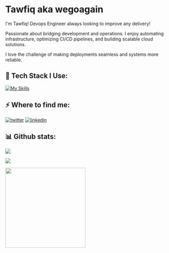 ###
<h1>Tawfiq aka wegoagain</h1>
<p>I'm Tawfiq! Devops Engineer always looking to improve any delivery!</p>

<p>Passionate about bridging development and operations. I enjoy automating infrastructure, optimizing CI/CD pipelines, and building scalable cloud solutions.</p>

<p>I love the challenge of making deployments seamless and systems more reliable.</p>
<h2>🚀 Tech Stack I Use:</h2>

[![My Skills](https://skillicons.dev/icons?i=git,github,bash,linux,aws,terraform,docker,kubernetes,python,vscode,arch,neovim)](https://skillicons.dev)

<h2>⚡️ Where to find me:</h2>
<p><a target="_blank" href="https://x.com/_wegoagain" style="display: inline-block;"><img src="https://img.shields.io/badge/twitter-x?style=for-the-badge&logo=x&logoColor=white&color=%230f1419" alt="twitter" /></a>
<a target="_blank" href="https://www.linkedin.com/in/tawfiq-a-379746198/" style="display: inline-block;"><img src="https://img.shields.io/badge/linkedin-logo?style=for-the-badge&logo=linkedin&logoColor=white&color=%230a77b6" alt="linkedin" /></a></p>
<h2>📊 Github stats:</h2>
<p>
  <img src="https://github-readme-stats.vercel.app/api?username=wegoagain00&theme=vue-dark&show_icons=true&hide_border=false&count_private=true"></a>
</p>
<p>
    <img src="https://github-readme-stats.vercel.app/api/top-langs/?username=wegoagain00&theme=vue-dark&show_icons=true&hide_border=false&layout=compact"></a>
</p>
<img align="center" height="250" src="https://media0.giphy.com/media/v1.Y2lkPTc5MGI3NjExc3NveDB6M3Q2eDcxeHE1eTdvMWUwdng4and1ZXd6eWEydW9mOGhucSZlcD12MV9pbnRlcm5hbF9naWZfYnlfaWQmY3Q9Zw/Npdl9kOaKFJHuRCBGx/giphy.gif"  />

